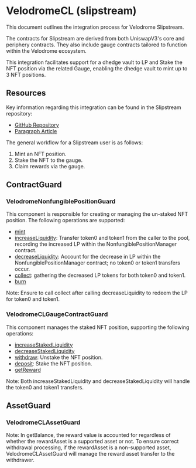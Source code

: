 # VelodromeCL (slipstream)

This document outlines the integration process for Velodrome Slipstream.

The contracts for Slipstream are derived from both UniswapV3's core and periphery contracts. They also include gauge contracts tailored to function within the Velodrome ecosystem.

This integration facilitates support for a dhedge vault to LP and Stake the NFT position via the related Gauge, enabling the dhedge vault to mint up to 3 NFT positions.

## Resources

Key information regarding this integration can be found in the Slipstream repository:

- [GitHub Repository](https://github.com/velodrome-finance/slipstream)
- [Paragraph Article](https://paragraph.xyz/@velodrome/slipstream)

The general workflow for a Slipstream user is as follows:

1. Mint an NFT position.
2. Stake the NFT to the gauge.
3. Claim rewards via the gauge.

## ContractGuard

### VelodromeNonfungiblePositionGuard

This component is responsible for creating or managing the un-staked NFT position. The following operations are supported:

- [mint](https://github.com/velodrome-finance/slipstream/blob/main/contracts/periphery/NonfungiblePositionManager.sol#L143)
- [increaseLiquidity](https://github.com/velodrome-finance/slipstream/blob/main/contracts/periphery/NonfungiblePositionManager.sol#L217): Transfer token0 and token1 from the caller to the pool, recording the increased LP within the NonfungiblePositionManager contract.
- [decreaseLiquidity](https://github.com/velodrome-finance/slipstream/blob/main/contracts/periphery/NonfungiblePositionManager.sol#L278): Account for the decrease in LP within the NonfungiblePositionManager contract; no token0 or token1 transfers occur.
- [collect](https://github.com/velodrome-finance/slipstream/blob/main/contracts/periphery/NonfungiblePositionManager.sol#L339): gathering the decreased LP tokens for both token0 and token1.
- [burn](https://github.com/velodrome-finance/slipstream/blob/main/contracts/periphery/NonfungiblePositionManager.sol#L420)

Note: Ensure to call collect after calling decreaseLiquidity to redeem the LP for token0 and token1.

### VelodromeCLGaugeContractGuard

This component manages the staked NFT position, supporting the following operations:

- [increaseStakedLiquidity](<https://github.com/velodrome-finance/slipstream/blob/main/contracts/gauge/CLGauge.sol#L243>)
- [decreaseStakedLiquidity](<https://github.com/velodrome-finance/slipstream/blob/main/contracts/gauge/CLGauge.sol#L323>)
- [withdraw](https://github.com/velodrome-finance/slipstream/blob/main/contracts/gauge/CLGauge.sol#L214C14-L214C22): Unstake the NFT position.
- [deposit](https://github.com/velodrome-finance/slipstream/blob/main/contracts/gauge/CLGauge.sol#L183): Stake the NFT position.
- [getReward](<https://github.com/velodrome-finance/slipstream/blob/main/contracts/gauge/CLGauge.sol#L163>)

Note: Both increaseStakedLiquidity and decreaseStakedLiquidity will handle the token0 and token1 transfers.

## AssetGuard

### VelodromeCLAssetGuard

Note: In getBalance, the reward value is accounted for regardless of whether the rewardAsset is a supported asset or not. To ensure correct withdrawal processing, if the rewardAsset is a non-supported asset, VelodromeCLAssetGuard will manage the reward asset transfer to the withdrawer.

